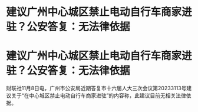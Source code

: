 # 建议广州中心城区禁止电动自行车商家进驻？公安答复：无法律依据

# 建议广州中心城区禁止电动自行车商家进驻？公安答复：无法律依据

财联社11月8日电，广州市公安局近期答复市十六届人大三次会议第20233113号建议关于“在中心城区禁止电动自行车商家进驻”的内容称，此建议目前无相关法律依据。

